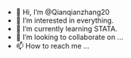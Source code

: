 - 👋 Hi, I’m @Qianqianzhang20
- 👀 I’m interested in everything.
- 🌱 I’m currently learning STATA.
- 💞️ I’m looking to collaborate on ...
- 📫 How to reach me ...

<!---
Qianqianzhang20/Qianqianzhang20 is a ✨ special ✨ repository because its `README.md` (this file) appears on your GitHub profile.
You can click the Preview link to take a look at your changes.
--->
